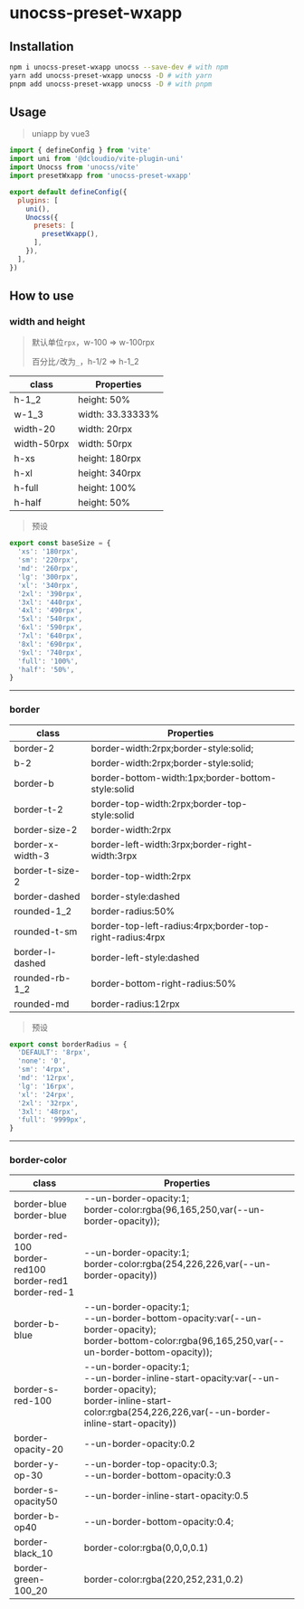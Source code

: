 # unocss-preset-wxapp

## Installation

```sh
npm i unocss-preset-wxapp unocss --save-dev # with npm
yarn add unocss-preset-wxapp unocss -D # with yarn
pnpm add unocss-preset-wxapp unocss -D # with pnpm
```

## Usage

> uniapp by vue3

```js
import { defineConfig } from 'vite'
import uni from '@dcloudio/vite-plugin-uni'
import Unocss from 'unocss/vite'
import presetWxapp from 'unocss-preset-wxapp'

export default defineConfig({
  plugins: [
    uni(),
    Unocss({
      presets: [
        presetWxapp(),
      ],
    }),
  ],
})
```

##  How to use

### width and height

> 默认单位`rpx`，w-100 => w-100rpx
>
> 百分比`/`改为`_`，h-1/2 => h-1_2

| class       | Properties       |
| ----------- | ---------------- |
| h-1_2       | height: 50%      |
| w-1_3       | width: 33.33333% |
| width-20    | width: 20rpx     |
| width-50rpx | width: 50rpx     |
| h-xs        | height: 180rpx   |
| h-xl        | height: 340rpx   |
| h-full      | height: 100%     |
| h-half      | height: 50%      |

> 预设

```js
export const baseSize = {
  'xs': '180rpx',
  'sm': '220rpx',
  'md': '260rpx',
  'lg': '300rpx',
  'xl': '340rpx',
  '2xl': '390rpx',
  '3xl': '440rpx',
  '4xl': '490rpx',
  '5xl': '540rpx',
  '6xl': '590rpx',
  '7xl': '640rpx',
  '8xl': '690rpx',
  '9xl': '740rpx',
  'full': '100%',
  'half': '50%',
}
```



---

### border

| class            | Properties                                               |
| ---------------- | -------------------------------------------------------- |
| border-2         | border-width:2rpx;border-style:solid;                    |
| b-2              | border-width:2rpx;border-style:solid;                    |
| border-b         | border-bottom-width:1px;border-bottom-style:solid        |
| border-t-2       | border-top-width:2rpx;border-top-style:solid             |
| border-size-2    | border-width:2rpx                                        |
| border-x-width-3 | border-left-width:3rpx;border-right-width:3rpx           |
| border-t-size-2  | border-top-width:2rpx                                    |
| border-dashed    | border-style:dashed                                      |
| rounded-1_2      | border-radius:50%                                        |
| rounded-t-sm     | border-top-left-radius:4rpx;border-top-right-radius:4rpx |
| border-l-dashed  | border-left-style:dashed                                 |
| rounded-rb-1_2   | border-bottom-right-radius:50%                           |
| rounded-md       | border-radius:12rpx                                      |

> 预设

```js
export const borderRadius = {
  'DEFAULT': '8rpx',
  'none': '0',
  'sm': '4rpx',
  'md': '12rpx',
  'lg': '16rpx',
  'xl': '24rpx',
  '2xl': '32rpx',
  '3xl': '48rpx',
  'full': '9999px',
}
```



---

### border-color

| class                                                        | Properties                                                   |
| ------------------------------------------------------------ | ------------------------------------------------------------ |
| border-blue<br>border-blue                                   | --un-border-opacity:1; <br>border-color:rgba(96,165,250,var(--un-border-opacity)); |
| border-red-100<br>border-red100<br>border-red1  <br>border-red-1 | --un-border-opacity:1;<br>border-color:rgba(254,226,226,var(--un-border-opacity)) |
| border-b-blue                                                | --un-border-opacity:1;<br>--un-border-bottom-opacity:var(--un-border-opacity);<br>border-bottom-color:rgba(96,165,250,var(--un-border-bottom-opacity)); |
| border-s-red-100                                             | --un-border-opacity:1;<br>--un-border-inline-start-opacity:var(--un-border-opacity);<br>border-inline-start-color:rgba(254,226,226,var(--un-border-inline-start-opacity)) |
| border-opacity-20                                            | --un-border-opacity:0.2                                      |
| border-y-op-30                                               | --un-border-top-opacity:0.3;<br>--un-border-bottom-opacity:0.3 |
| border-s-opacity50                                           | --un-border-inline-start-opacity:0.5                         |
| border-b-op40                                                | --un-border-bottom-opacity:0.4;                              |
| border-black_10                                              | border-color:rgba(0,0,0,0.1)                                 |
| border-green-100_20                                          | border-color:rgba(220,252,231,0.2)                           |
